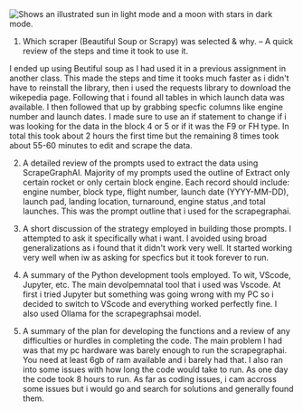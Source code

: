 <picture>
  <source media="(prefers-color-scheme: dark)" srcset="https://user-images.githubusercontent.com/25423296/163456776-7f95b81a-f1ed-45f7-b7ab-8fa810d529fa.png">
  <source media="(prefers-color-scheme: light)" srcset="https://user-images.githubusercontent.com/25423296/163456779-a8556205-d0a5-45e2-ac17-42d089e3c3f8.png">
  <img alt="Shows an illustrated sun in light mode and a moon with stars in dark mode." src="https://user-images.githubusercontent.com/25423296/163456779-a8556205-d0a5-45e2-ac17-42d089e3c3f8.png">
</picture>

1. Which scraper (Beautiful Soup or Scrapy) was selected & why.
– A quick review of the steps and time it took to use it.

I ended up using Beutiful soup as I had used it in a previous assignment in another class. This made the steps and time it tooks much faster as i didn't have to reinstall the library, then i used the requests library to download the wikepedia page. Following that i found all tables in which launch data was available. I then followed that up by grabbing specfic columns like engine number and launch dates. I made sure to use an if statement to change if i was looking for the data in the block 4 or 5 or if it was the F9 or FH type. In total this took about 2 hours the first time but the remaining 8 times took about 55-60 minutes to edit and scrape the data. 

2. A detailed review of the prompts used to extract the data using ScrapeGraphAI.
Majority of my prompts used the outline of Extract only certain rocket or only certain block engine. Each record should include: engine number, block type, flight number, launch date (YYYY-MM-DD), launch pad, landing location, turnaround, engine status ,and total launches. This was the prompt outline that i used for the scrapegraphai.

 3. A short discussion of the strategy employed in building those prompts.
 I attempted to ask it specifically what i want. I avoided using broad generalizations as i found that it didn't work very well. It started working very well when iw as asking for specfics but it took forever to run.

4. A summary of the Python development tools employed. To wit, VScode, Jupyter, etc.
The main devolpemnatal tool that i used was Vscode. At first i tried Jupyter but something was going wrong with my PC so i decided to switch to VScode and everything worked perfectly fine. I also used Ollama for the scrapegraphsai model. 

 
5. A summary of the plan for developing the functions and a review of any difficulties or
hurdles in completing the code.
The main problem I had was that my pc hardware was barely enough to run the scrapegraphai. You need at least 6gb of ram available and i barely had that. I also ran into some issues with how long the code would take to run. As one day the code took 8 hours to run. As far as coding issues, i cam accross some issues but i would go and search for solutions and generally found them. 



<!--
**jjdwasif/jjdwasif** is a ✨ _special_ ✨ repository because its `README.md` (this file) appears on your GitHub profile.

Here are some ideas to get you started:

- 🔭 I’m currently working on ...
- 🌱 I’m currently learning ...
- 👯 I’m looking to collaborate on ...
- 🤔 I’m looking for help with ...
- 💬 Ask me about ...
- 📫 How to reach me: ...
- 😄 Pronouns: ...
- ⚡ Fun fact: ...
-->
